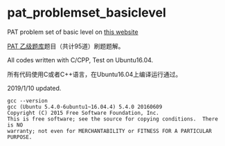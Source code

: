 # pat_problemset_basiclevel

PAT problem set of basic level on [this website](https://pintia.cn/problem-sets/994805260223102976/problems)

[PAT 乙级题库](https://pintia.cn/problem-sets/994805260223102976/problems)题目（共计95道）刷题题解。

All codes written with C/CPP, Test on Ubuntu16.04.

所有代码使用C或者C++语言，在Ubuntu16.04上编译运行通过。

2019/1/10 updated.

```
gcc --version
gcc (Ubuntu 5.4.0-6ubuntu1~16.04.4) 5.4.0 20160609
Copyright (C) 2015 Free Software Foundation, Inc.
This is free software; see the source for copying conditions.  There is NO
warranty; not even for MERCHANTABILITY or FITNESS FOR A PARTICULAR PURPOSE.
```
